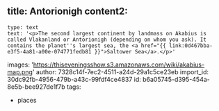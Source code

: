 title: Antorionigh
content2:
  -
    type: text
    text: '<p>The second largest continent by landmass on Akabius is called Vlakanland or Antorionigh (depending on whom you ask). It contains the planet''s largest sea, the <a href="{{ link:0d467bba-e3f5-4a81-a00e-074771fedb81 }}">Saltower Sea</a>.</p>'
images: 'https://thiseveningsshow.s3.amazonaws.com/wiki/akabius-map.png'
author: 7328c14f-7ec2-4511-a24d-29a1c5ce23eb
import_id: 30dc92fb-4956-479b-a43c-99fdf4ce4837
id: b6a05745-d395-454a-8e5b-bee927de1f7b
tags:
  - places
